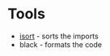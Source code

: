 # Tools
* [isort](https://pycqa.github.io/isort/) - sorts the imports
* black - formats the code
<!--stackedit_data:
eyJoaXN0b3J5IjpbNTQ1MjY5MjEyLC0yMDg4NzQ2NjEyXX0=
-->